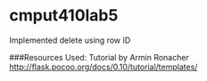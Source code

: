 # cmput410lab5

Implemented delete using row ID

###Resources Used:
Tutorial by Armin Ronacher <br>
http://flask.pocoo.org/docs/0.10/tutorial/templates/